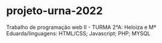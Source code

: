 # projeto-urna-2022
Trabalho de programação web II - TURMA 2°A: Heloiza e Mª Eduarda/linguagens: HTML/CSS; Javascript; PHP; MYSQL
